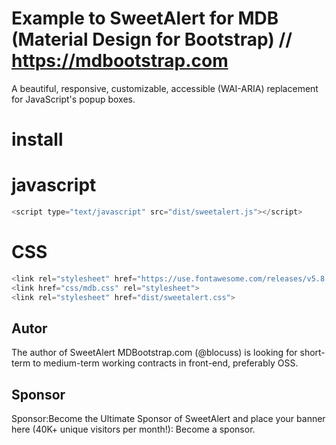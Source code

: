 # Example to SweetAlert for MDB (Material Design for Bootstrap)  // https://mdbootstrap.com 

A beautiful, responsive, customizable, accessible (WAI-ARIA) replacement for JavaScript's popup boxes.

# install
# javascript
```javascript
<script type="text/javascript" src="dist/sweetalert.js"></script>
```
# CSS
```javascript
<link rel="stylesheet" href="https://use.fontawesome.com/releases/v5.8.2/css/all.css">
<link href="css/mdb.css" rel="stylesheet">
<link rel="stylesheet" href="dist/sweetalert.css">
```
## Autor  

The author of SweetAlert MDBootstrap.com (@blocuss) is looking for short-term to medium-term working contracts in front-end, preferably OSS.

## Sponsor  
Sponsor:Become the Ultimate Sponsor of SweetAlert and place your banner here (40K+ unique visitors per month!): Become a sponsor.
